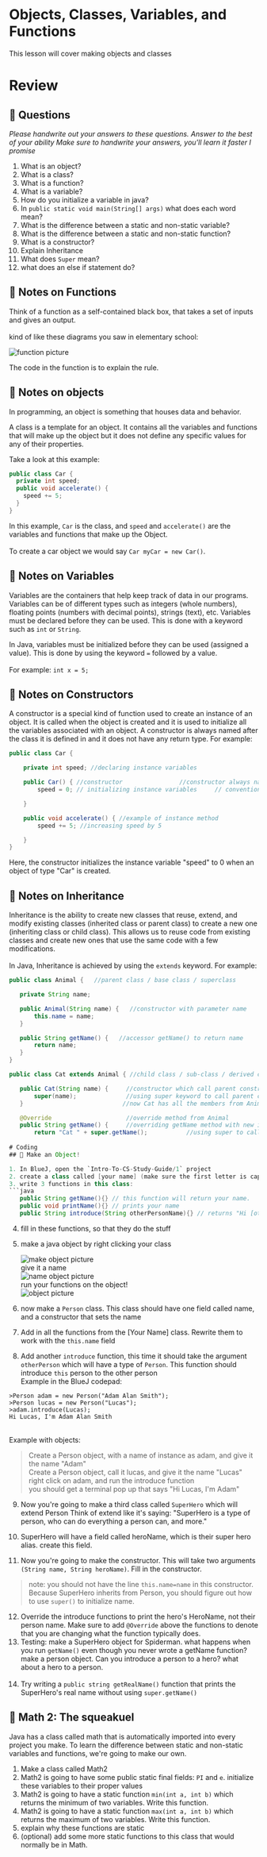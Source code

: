 # Objects, Classes, Variables, and Functions

This lesson will cover making objects and classes

# Review
## 📝 Questions
*Please handwrite out your answers to these questions. Answer to the best of your ability*
*Make sure to handwrite your answers, you'll learn it faster I promise*
1. What is an object?
2. What is a class?
3. What is a function?
4. What is a variable?
5. How do you initialize a variable in java?
6. In `public static void main(String[] args)` what does each word mean?
7. What is the difference between a static and non-static variable?
8. What is the difference between a static and non-static function?
9. What is a constructor?
10. Explain Inheritance
11. What does `Super` mean?
12. what does an else if statement do?

## 📖 Notes on Functions
Think of a function as a self-contained black box, that takes a set of inputs and gives an output. <br><br> kind of like these diagrams you saw in elementary school:

![function picture](./images/function.gif)<br>

The code in the function is to explain the rule.

## 📖 Notes on objects
In programming, an object is something that houses data and behavior.

A class is a template for an object. It contains all the variables and functions that will make up the object but it does not define any specific values for any of their properties.

Take a look at this example:

```java
public class Car {
  private int speed;
  public void accelerate() { 
    speed += 5; 
  } 
} 
```
In this example, `Car` is the class, and `speed` and `accelerate()` are the variables and functions that make up the Object. <br><br> To create a car object we would say `Car myCar = new Car()`.  


## 📖 Notes on Variables 
Variables are the containers that help keep track of data in our programs. Variables can be of different types such as integers (whole numbers), floating points (numbers with decimal points), strings (text), etc. Variables must be declared before they can be used. This is done with a keyword such as `int` or `String`. 

In Java, variables must be initialized before they can be used (assigned a value). This is done by using the keyword `=` followed by a value.  <br> <br> For example:  `int x = 5;`


## 📖 Notes on Constructors
A constructor is a special kind of function used to create an instance of an object. It is called when the object is created and it is used to initialize all the variables associated with an object.  A constructor is always named after the class it is defined in and it does not have any return type. For example: 


```java 
public class Car { 

    private int speed; //declaring instance variables

    public Car() { //constructor				//constructor always named after class name  								and has no return type  
        speed = 0; // initializing instance variables     // conventionally constructor name should start with capital letter  

    }

    public void accelerate() { //example of instance method  
        speed += 5; //increasing speed by 5

    } 
}  
```

 Here, the constructor initializes the instance variable "speed" to 0 when an object of type "Car" is created.

 ## 📖 Notes on Inheritance 
Inheritance is the ability to create new classes that reuse, extend, and modify existing classes (inherited class or parent class) to create a new one (inheriting class or child class). This allows us to reuse code from existing classes and create new ones that use the same code with a few modifications. <br><br> In Java, Inheritance is achieved by using the `extends` keyword. For example: 

 ```java
public class Animal {   //parent class / base class / superclass

    private String name;

    public Animal(String name) {   //constructor with parameter name  
        this.name = name;  
    }  

    public String getName() {   //accessor getName() to return name  
        return name;  
    }  
}  
``` 

 ```java  
public class Cat extends Animal { //child class / sub-class / derived class, extends Animal  

    public Cat(String name) {     //constructor which call parent constructor  
        super(name);              //using super keyword to call parent constructor  
    }                            //now Cat has all the members from Animal  

    @Override                     //override method from Animal  
    public String getName() {     //overriding getName method with new implementation 
        return "Cat " + super.getName();           //using super to call parent method implementation  					      super we can call parent methods even if they are overridden in child class      	}     }     ```      Here we have created a `Cat` class which inherits from `Animal`. This means that all the variables and methods of `Animal` are also available in `Cat`, plus any additional variables or methods that we want to add in `Cat`. We can also override existing methods of the parent class.
	
# Coding
## 🤖 Make an Object!

1. In BlueJ, open the `Intro-To-CS-Study-Guide/1` project
2. create a class called [your name] (make sure the first letter is capitalized)
3. write 3 functions in this class:
```java
    public String getName(){} // this function will return your name.
    public void printName(){} // prints your name
    public String introduce(String otherPersonName){} // returns "Hi [other person's name], I'm [your name]"
```
4. fill in these functions, so that they do the stuff
5. make a java object by right clicking your class<br>

	![make object picture](./images/make_object.png)<br>
give it a name<br>
	![name object picture](./images/name_object.png)<br>
run your functions on the object!<br>
	![object picture](./images/object.png)<br>

6. now make a `Person` class. This class should have one field called name, and a constructor that sets the name
7. Add in all the functions from the [Your Name] class. Rewrite them to work with the `this.name` field
8. Add another `introduce` function, this time it should take the argument `otherPerson` which will have a type of `Person`. This function should introduce `this` person to the other person
<br>Example in the BlueJ codepad:
 ```
>Person adam = new Person("Adam Alan Smith");
>Person lucas = new Person("Lucas");
>adam.introduce(Lucas);
Hi Lucas, I'm Adam Alan Smith 
```
<br>Example with objects:
> Create a Person object, with a name of instance as adam, and give it the name "Adam" <br>
> Create a Person object, call it lucas, and give it the name "Lucas" <br>
> right click on adam, and run the introduce function <br>
> you should get a terminal pop up that says "Hi Lucas, I'm Adam" <br>

9. Now you're going to make a third class called `SuperHero` which will extend Person
Think of extend like it's saying: "SuperHero is a type of person, who can do everything a person can, and more." 

10. SuperHero will have a field called heroName, which is their super hero alias. create this field.
11. Now you're going to make the constructor. This will take two arguments `(String name, String heroName)`. Fill in the constructor. <br>
> note: you should not have the line `this.name=name` in this constructor. Because SuperHero inherits from Person, you should figure out how to use `super()` to initialize name.
12. Override the introduce functions to print the hero's HeroName, not their person name. Make sure to add `@Override` above the functions to denote that you are changing what the function typically does.
13. Testing: make a SuperHero object for Spiderman.
what happens when you run `getName()` even though you never wrote a getName function?
make a person object. Can you introduce a person to a hero? what about a hero to a person.<br><br>
14. Try writing a `public string getRealName()` function that prints the SuperHero's real name without using `super.getName()`


## 🤖 Math 2: The squeakuel
Java has a class called math that is automatically imported into every project you make. To learn the difference between static and non-static variables and functions, we're going to make our own.
1. Make a class called Math2
2. Math2 is going to have some public static final fields: `PI` and `e`. initialize these variables to their proper values 
3. Math2 is going to have a static function `min(int a, int b)` which returns the minimum of two variables. Write this function.
4. Math2 is going to have a static function `max(int a, int b)` which returns the maximum of two variables. Write this function.
5. explain why these functions are static
6. (optional) add some more static functions to this class that would normally be in Math.
